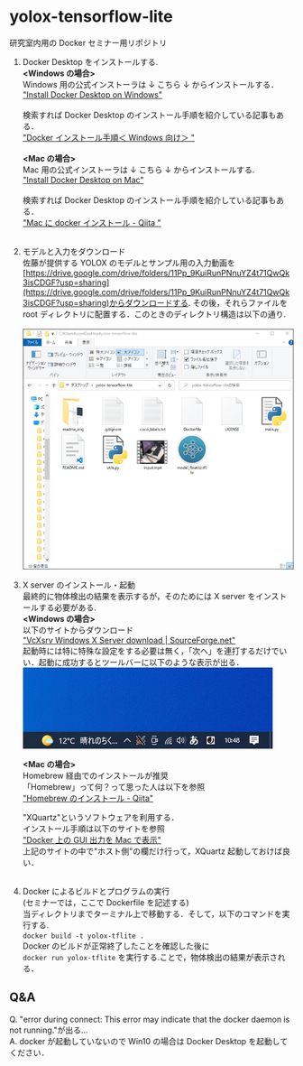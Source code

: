 # yolox-tensorflow-lite

研究室内用の Docker セミナー用リポジトリ

1. Docker Desktop をインストールする.  
   **<Windows の場合>**  
   Windows 用の公式インストーラは ↓ こちら ↓ からインストールする．  
   ["Install Docker Desktop on Windows"](https://docs.docker.com/desktop/windows/install/) <br>  
   検索すれば Docker Desktop のインストール手順を紹介している記事もある．  
   ["Docker インストール手順＜ Windows 向け＞
   "](https://sukkiri.jp/technologies/virtualizers/docker/docker-win_install.html)  
   <br>
   **<Mac の場合>**  
    Mac 用の公式インストーラは ↓ こちら ↓ からインストールする.  
    ["Install Docker Desktop on Mac"](https://docs.docker.com/desktop/mac/install/)  
    <br>
   検索すれば Docker Desktop のインストール手順を紹介している記事もある．  
   ["Mac に docker インストール - Qiita
   "](https://qiita.com/ama_keshi/items/b4c47a4aca5d48f2661c)  
   <br>
2. モデルと入力をダウンロード  
   佐藤が提供する YOLOX のモデルとサンプル用の入力動画を[https://drive.google.com/drive/folders/11Pp_9KuiRunPNnuYZ4t71QwQk3isCDGF?usp=sharing](https://drive.google.com/drive/folders/11Pp_9KuiRunPNnuYZ4t71QwQk3isCDGF?usp=sharing)からダウンロードする. その後，それらファイルを root ディレクトリに配置する．このときのディレクトリ構造は以下の通り.  
   <br>
   ![ディレクトリ構造](/readme_img/dir.png)
   <br>

3. X server のインストール・起動  
    最終的に物体検出の結果を表示するが，そのためには X server をインストールする必要がある.  
    **<Windows の場合>**  
    以下のサイトからダウンロード  
    ["VcXsrv Windows X Server download | SourceForge.net"](https://sourceforge.net/projects/vcxsrv/)  
    起動時には特に特殊な設定をする必要は無く，「次へ」を連打するだけでいい．起動に成功するとツールバーに以下のような表示が出る．
   <br>
   ![Xserver](/readme_img/xserver_win.png)
   <br>

   **<Mac の場合>**  
    Homebrew 経由でのインストールが推奨  
    「Homebrew」って何？って思った人は以下を参照  
    ["Homebrew のインストール - Qiita"](https://qiita.com/zaburo/items/29fe23c1ceb6056109fd)

   "XQuartz"というソフトウェアを利用する．  
    インストール手順は以下のサイトを参照  
    ["Docker 上の GUI 出力を Mac で表示"](https://qiita.com/uedashuhei/items/3f6f8612b5c4a2b00b1a)  
    上記のサイトの中で"ホスト側"の欄だけ行って，XQuartz 起動しておけば良い．  
   <br>

4. Docker によるビルドとプログラムの実行  
   (セミナーでは，ここで Dockerfile を記述する)  
    当ディレクトリまでターミナル上で移動する．そして，以下のコマンドを実行する.  
    `docker build -t yolox-tflite .`  
    Docker のビルドが正常終了したことを確認した後に  
    `docker run yolox-tflite`
   を実行する.ことで，物体検出の結果が表示される．

## Q&A

Q. "error during connect: This error may indicate that the docker daemon is not running."が出る…  
A. docker が起動していないので Win10 の場合は Docker Desktop を起動してください．

<br>
